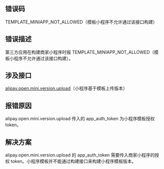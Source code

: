## 错误码
TEMPLATE_MINIAPP_NOT_ALLOWED（模板小程序不允许通过该接口构建）

## 错误描述
第三方应用在构建商家小程序时报 TEMPLATE_MINIAPP_NOT_ALLOWED（模板小程序不允许通过该接口构建）。

## 涉及接口
[alipay.open.mini.version.upload](https://opendocs.alipay.com/mini/03l8bz)（小程序基于模板上传版本）

## 报错原因
alipay.open.mini.version.upload 传入的 app_auth_token 为小程序模板授权 token。

## 解决方案
alipay.open.mini.version.upload 的 app_auth_token 需要传入商家小程序的授权 token。小程序模板并不能通过构建接口来构建小程序模板版本。
